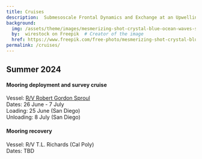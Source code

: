 ```yaml
---
title: Cruises
description:  Submesoscale Frontal Dynamics and Exchange at an Upwelling Bay
background:
  img: /assets/theme/images/mesmerizing-shot-crystal-blue-ocean-waves-smaller.png
  by:  wirestock on Freepik  # Creator of the image
  href: https://www.freepik.com/free-photo/mesmerizing-shot-crystal-blue-ocean-waves_17530073.htm#query=ocean%20background&position=3&from_view=keyword&trac
permalink: /cruises/
---
```


## Summer 2024

#### Mooring deployment and survey cruise

Vessel: [R/V Robert Gordon Sproul](https://scripps.ucsd.edu/ships/sproul)  
Dates: 26 June - 7 July  
Loading: 25 June (San Diego)  
Unloading: 8 July (San Diego)  

#### Mooring recovery

Vessel: R/V T.L. Richards (Cal Poly)  
Dates: TBD  